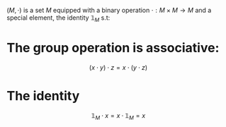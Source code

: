 $(M,\cdot)$ is a set $M$ equipped with a binary operation $\cdot:M \times M \rightarrow M$ and a special element, the identity $\mathbb{1}_M$ s.t:

# The group operation is associative:

$$(x\cdot y)\cdot z = x\cdot(y \cdot z)$$

# The identity

$$\mathbb{1}_M \cdot x = x\cdot \mathbb{1}_M=x$$